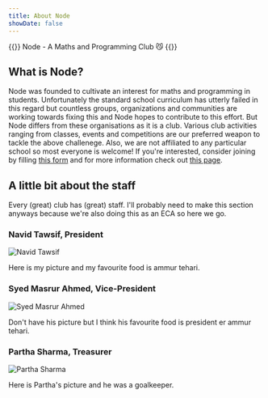 ```yaml
---
title: About Node
showDate: false
---
```


{{<lead >}}
Node - A Maths and Programming Club :smirk_cat:
{{</lead >}}

## What is Node?

Node was founded to cultivate an interest for maths and programming in students. Unfortunately the standard school curriculum has utterly failed in this regard but countless groups, organizations and communities are working towards fixing this and Node hopes to contribute to this effort. But Node differs from these organisations as it is a club. Various club activities ranging from classes, events and competitions are our preferred weapon to tackle the above challenege. Also, we are not affiliated to any particular school so most everyone is welcome! If you're interested, consider joining by filling [this form](https://docs.google.com/forms/d/e/1FAIpQLSdElN3BA2mJZpMfSiFXALVu-GRVnDrywjQMg9ISs_9TSGwZtQ/viewform?usp=sf_link) and for more information check out [this page](../posts/club-info).

## A little bit about the staff

Every (great) club has (great) staff. I'll probably need to make this section anyways because we're also doing this as an ECA so here we go.

### Navid Tawsif, President

![Navid Tawsif](img/navid_tawsif.jpg)

Here is my picture and my favourite food is ammur tehari.

### Syed Masrur Ahmed, Vice-President

![Syed Masrur Ahmed](img/syed_masrur_ahmed.jpg)

Don't have his picture but I think his favourite food is president er ammur tehari.

### Partha Sharma, Treasurer

![Partha Sharma](img/partha_sharma.jpg)

Here is Partha's picture and he was a goalkeeper.
